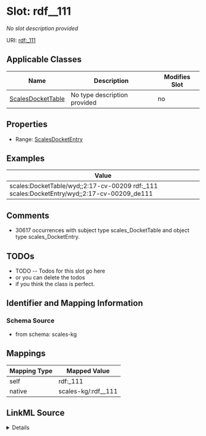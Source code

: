 

# Slot: rdf__111


_No slot description provided_





URI: [rdf:_111](http://www.w3.org/1999/02/22-rdf-syntax-ns#_111)



<!-- no inheritance hierarchy -->





## Applicable Classes

| Name | Description | Modifies Slot |
| --- | --- | --- |
| [ScalesDocketTable](../classes/ScalesDocketTable.md) | No type description provided |  no  |







## Properties

* Range: [ScalesDocketEntry](../classes/ScalesDocketEntry.md)






## Examples

| Value |
| --- |
| scales:DocketTable/wyd;;2:17-cv-00209 rdf:_111 scales:DocketEntry/wyd;;2:17-cv-00209_de111 |

## Comments

* 30617 occurrences with subject type scales_DocketTable and object type scales_DocketEntry.

## TODOs

* TODO -- Todos for this slot go here
* or you can delete the todos
* if you think the class is perfect.

## Identifier and Mapping Information







### Schema Source


* from schema: scales-kg




## Mappings

| Mapping Type | Mapped Value |
| ---  | ---  |
| self | rdf:_111 |
| native | scales-kg/:rdf__111 |




## LinkML Source

<details>
```yaml
name: rdf__111
description: No slot description provided
todos:
- TODO -- Todos for this slot go here
- or you can delete the todos
- if you think the class is perfect.
comments:
- 30617 occurrences with subject type scales_DocketTable and object type scales_DocketEntry.
examples:
- value: scales:DocketTable/wyd;;2:17-cv-00209 rdf:_111 scales:DocketEntry/wyd;;2:17-cv-00209_de111
from_schema: scales-kg
rank: 1000
slot_uri: rdf:_111
alias: rdf__111
domain_of:
- scales_DocketTable
range: scales_DocketEntry

```
</details>